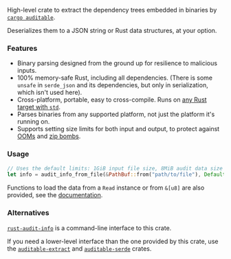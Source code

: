 High-level crate to extract the dependency trees embedded in binaries by [`cargo auditable`](https://crates.io/crates/cargo-auditable).

Deserializes them to a JSON string or Rust data structures, at your option.

### Features

 - Binary parsing designed from the ground up for resilience to malicious inputs.
 - 100% memory-safe Rust, including all dependencies. (There is some `unsafe` in `serde_json` and its dependencies, but only in serialization, which isn't used here).
 - Cross-platform, portable, easy to cross-compile. Runs on [any Rust target with `std`](https://doc.rust-lang.org/stable/rustc/platform-support.html).
 - Parses binaries from any supported platform, not just the platform it's running on.
 - Supports setting size limits for both input and output, to protect against [OOMs](https://en.wikipedia.org/wiki/Out_of_memory) and [zip bombs](https://en.wikipedia.org/wiki/Zip_bomb).

### Usage

```rust
// Uses the default limits: 1GiB input file size, 8MiB audit data size
let info = audit_info_from_file(&PathBuf::from("path/to/file"), Default::default())?;
```
Functions to load the data from a `Read` instance or from `&[u8]` are also provided,
see the [documentation](https://docs.rs/auditable-info).

### Alternatives

[`rust-audit-info`](https://crates.io/crates/rust-audit-info) is a command-line interface to this crate.

If you need a lower-level interface than the one provided by this crate,
use the [`auditable-extract`](http://docs.rs/auditable-extract/) and
[`auditable-serde`](http://docs.rs/auditable-serde/) crates.
